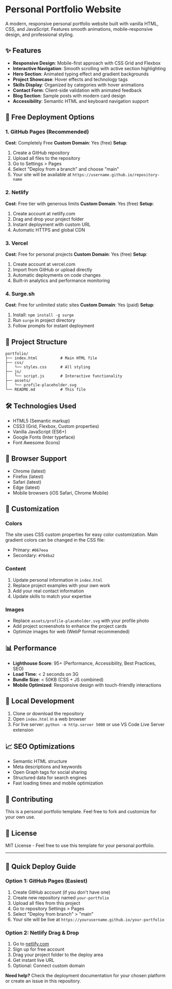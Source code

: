 # Personal Portfolio Website

A modern, responsive personal portfolio website built with vanilla HTML, CSS, and JavaScript. Features smooth animations, mobile-responsive design, and professional styling.

## ✨ Features

- **Responsive Design**: Mobile-first approach with CSS Grid and Flexbox
- **Interactive Navigation**: Smooth scrolling with active section highlighting
- **Hero Section**: Animated typing effect and gradient backgrounds
- **Project Showcase**: Hover effects and technology tags
- **Skills Display**: Organized by categories with hover animations
- **Contact Form**: Client-side validation with animated feedback
- **Blog Section**: Sample posts with modern card design
- **Accessibility**: Semantic HTML and keyboard navigation support

## 🚀 Free Deployment Options

### 1. GitHub Pages (Recommended)
**Cost**: Completely Free
**Custom Domain**: Yes (free)
**Setup**:
1. Create a GitHub repository
2. Upload all files to the repository
3. Go to Settings > Pages
4. Select "Deploy from a branch" and choose "main"
5. Your site will be available at `https://username.github.io/repository-name`

### 2. Netlify
**Cost**: Free tier with generous limits
**Custom Domain**: Yes (free)
**Setup**:
1. Create account at netlify.com
2. Drag and drop your project folder
3. Instant deployment with custom URL
4. Automatic HTTPS and global CDN

### 3. Vercel
**Cost**: Free for personal projects
**Custom Domain**: Yes (free)
**Setup**:
1. Create account at vercel.com
2. Import from GitHub or upload directly
3. Automatic deployments on code changes
4. Built-in analytics and performance monitoring

### 4. Surge.sh
**Cost**: Free for unlimited static sites
**Custom Domain**: Yes (paid)
**Setup**:
1. Install: `npm install -g surge`
2. Run `surge` in project directory
3. Follow prompts for instant deployment

## 📁 Project Structure

```
portfolio/
├── index.html          # Main HTML file
├── css/
│   └── styles.css      # All styling
├── js/
│   └── script.js       # Interactive functionality
├── assets/
│   └── profile-placeholder.svg
└── README.md           # This file
```

## 🛠️ Technologies Used

- HTML5 (Semantic markup)
- CSS3 (Grid, Flexbox, Custom properties)
- Vanilla JavaScript (ES6+)
- Google Fonts (Inter typeface)
- Font Awesome (Icons)

## 📱 Browser Support

- Chrome (latest)
- Firefox (latest)
- Safari (latest)
- Edge (latest)
- Mobile browsers (iOS Safari, Chrome Mobile)

## 🎨 Customization

### Colors
The site uses CSS custom properties for easy color customization. Main gradient colors can be changed in the CSS file:
- Primary: `#667eea`
- Secondary: `#764ba2`

### Content
1. Update personal information in `index.html`
2. Replace project examples with your own work
3. Add your real contact information
4. Update skills to match your expertise

### Images
- Replace `assets/profile-placeholder.svg` with your profile photo
- Add project screenshots to enhance the project cards
- Optimize images for web (WebP format recommended)

## 📊 Performance

- **Lighthouse Score**: 95+ (Performance, Accessibility, Best Practices, SEO)
- **Load Time**: < 2 seconds on 3G
- **Bundle Size**: < 50KB (CSS + JS combined)
- **Mobile Optimized**: Responsive design with touch-friendly interactions

## 🔧 Local Development

1. Clone or download the repository
2. Open `index.html` in a web browser
3. For live server: `python -m http.server 5000` or use VS Code Live Server extension

## 📈 SEO Optimizations

- Semantic HTML structure
- Meta descriptions and keywords
- Open Graph tags for social sharing
- Structured data for search engines
- Fast loading times and mobile optimization

## 🤝 Contributing

This is a personal portfolio template. Feel free to fork and customize for your own use.

## 📄 License

MIT License - Feel free to use this template for your personal portfolio.

---

## 🚀 Quick Deploy Guide

### Option 1: GitHub Pages (Easiest)
1. Create GitHub account (if you don't have one)
2. Create new repository named `your-portfolio`
3. Upload all files from this project
4. Go to repository Settings > Pages
5. Select "Deploy from branch" > "main"
6. Your site will be live at `https://yourusername.github.io/your-portfolio`

### Option 2: Netlify Drag & Drop
1. Go to [netlify.com](https://netlify.com)
2. Sign up for free account
3. Drag your project folder to the deploy area
4. Get instant live URL
5. Optional: Connect custom domain

**Need help?** Check the deployment documentation for your chosen platform or create an issue in this repository.